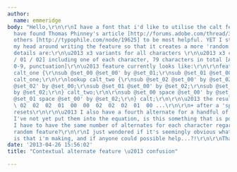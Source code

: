 ```yaml
---
author:
  name: emmeridge
body: "Hello,\r\n\r\nI have a font that i'd like to utilise the calt feature, and
  have found Thomas Phinney's article [http://forums.adobe.com/thread/395648], among
  others [http://typophile.com/node/19625] to be most helpful. YET I still can't get
  my head around writing the feature so that it creates a more 'random' outcome.\r\n\r\nThe
  details are:\r\n\u2013 x3 variants for all characters \r\n\u2013 x3 classes [00
  / 01 / 02] including one of each character, 79 characters in total [A\u2013Z, a\u2013z,
  0-9, punctuation]\r\n\u2013 feature currently looks like:\r\n\r\nfeature calt {\r\nlookup
  calt_one {\r\nsub @set_00 @set_00' by @set_01;\r\nsub @set_01 @set_00' by @set_02;\r\n}
  calt_one;\r\n\r\nlookup calt_two {\r\nsub @set_02 @set_00' by @set_02;\r\nsub @set_01
  @set_02' by @set_00;\r\nsub @set_01 @set_00' by @set_02;\r\nsub @set_00 @set_01'
  by @set_02;\r\n} calt_two;\r\n\r\nsub @set_00 space @set_00' by @set_01;\r\nsub
  @set_01 space @set_00' by @set_02;\r\n} calt;\r\n\r\n\u2013 the result being:\r\n\r\n00
  \ 02  02  02  01  00  00  02  02  02  01  00 ...\r\n\r\n+ after a 'space' the pattern
  resets\r\n\r\n\u2013 I also have a fourth alternate for a handful of characters.
  I've not yet put them into the equation, is this something that is possible or do
  I have to have the same number of alternates for each character regarding this contextual
  random feature?\r\n\r\nI just wondered if it's seemingly obvious what the mistake
  is that i'm making, and if anyone could possible help...?!\r\n\r\nThanks,\r\n\r\nemma"
date: '2013-04-26 15:56:02'
title: "Contextual alternate feature \u2013 confusion"

---
```


